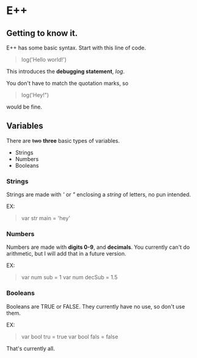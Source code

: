 # E++
## Getting to know it.
E++ has some basic syntax.
Start with this line of code.

> log('Hello world!')

This introduces the **debugging statement**, *log*.

You don't have to match the quotation marks, so
> log('Hey!")

would be fine.

## Variables
There are ~~two~~ **three** basic types of variables.

- Strings
- Numbers
- Booleans

### Strings
Strings are made with *'* or *"* enclosing a *string* of letters, no pun intended.

EX:
> var str main = 'hey'

### Numbers
Numbers are made with **digits 0-9**, and **decimals**. You currently can't do arithmetic, but I will add that in a future version.

EX:
> var num sub = 1
> var num decSub = 1.5

### Booleans
Booleans are TRUE or FALSE. They currently have no use, so don't use them.

EX:
> var bool tru = true
> var bool fals = false

That's currently all.
